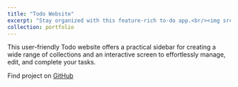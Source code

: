 ```yaml
---
title: "Todo Website"
excerpt: "Stay organized with this feature-rich to-do app.<br/><img src='/images/to do.png'>"
collection: portfolio
---
```


This user-friendly Todo website offers a practical sidebar for creating a wide range of collections and an interactive screen to effortlessly manage, edit, and complete your tasks.

Find project on [GitHub](https://github.com/chauhanshilpa/To-Do)
